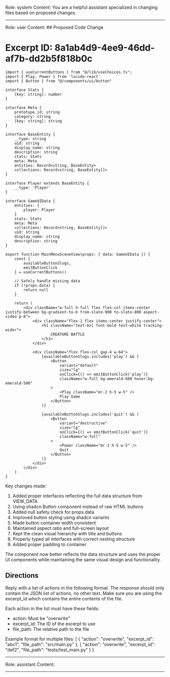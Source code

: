 Role: system
Content: You are a helpful assistant specialized in changing files based on proposed changes.
__________________
Role: user
Content: ## Proposed Code Change
# Excerpt ID: 8a1ab4d9-4ee9-46dd-af7b-dd2b5f818b0c
```tsx main_game/templates/MainMenuScene.tsx
import { useCurrentButtons } from "@/lib/useChoices.ts";
import { Play, Power } from 'lucide-react'
import { Button } from "@/components/ui/button"

interface Stats {
    [key: string]: number
}

interface Meta {
    prototype_id: string
    category: string
    [key: string]: string
}

interface BaseEntity {
    __type: string
    uid: string
    display_name: string
    description: string
    stats: Stats
    meta: Meta
    entities: Record<string, BaseEntity>
    collections: Record<string, BaseEntity[]>
}

interface Player extends BaseEntity {
    __type: 'Player'
}

interface GameUIData {
    entities: {
        player: Player
    }
    stats: Stats
    meta: Meta
    collections: Record<string, BaseEntity[]>
    uid: string
    display_name: string
    description: string
}

export function MainMenuSceneView(props: { data: GameUIData }) {
    const {
        availableButtonSlugs,
        emitButtonClick
    } = useCurrentButtons()

    // Safely handle missing data
    if (!props.data) {
        return null
    }

    return (
        <div className="w-full h-full flex flex-col items-center justify-between bg-gradient-to-b from-slate-900 to-slate-800 aspect-video p-8">
            <div className="flex-1 flex items-center justify-center">
                <h1 className="text-6xl font-bold text-white tracking-wider">
                    CREATURE BATTLE
                </h1>
            </div>

            <div className="flex flex-col gap-4 w-64">
                {availableButtonSlugs.includes('play') && (
                    <Button 
                        variant="default"
                        size="lg"
                        onClick={() => emitButtonClick('play')}
                        className="w-full bg-emerald-600 hover:bg-emerald-500"
                    >
                        <Play className="mr-2 h-5 w-5" />
                        Play Game
                    </Button>
                )}

                {availableButtonSlugs.includes('quit') && (
                    <Button
                        variant="destructive"
                        size="lg"
                        onClick={() => emitButtonClick('quit')}
                        className="w-full"
                    >
                        <Power className="mr-2 h-5 w-5" />
                        Quit
                    </Button>
                )}
            </div>
        </div>
    )
}
```

Key changes made:
1. Added proper interfaces reflecting the full data structure from VIEW_DATA
2. Using shadcn Button component instead of raw HTML buttons
3. Added null safety check for props.data
4. Improved button styling using shadcn variants
5. Made button container width consistent
6. Maintained aspect ratio and full-screen layout
7. Kept the clean visual hierarchy with title and buttons
8. Properly typed all interfaces with correct nesting structure
9. Added proper padding to container

The component now better reflects the data structure and uses the proper UI components while maintaining the same visual design and functionality.

## Directions
Reply with a list of actions in the following format. The response should only contain the JSON list of actions, no other text.
Make sure you are using the excerpt_id which contains the entire contents of the file.

Each action in the list must have these fields:
- action: Must be "overwrite"
- excerpt_id: The ID of the excerpt to use
- file_path: The relative path to the file

Example format for multiple files:
[
    {
        "action": "overwrite",
        "excerpt_id": "abc1",
        "file_path": "src/main.py"
    },
    {
        "action": "overwrite",
        "excerpt_id": "def2",
        "file_path": "tests/test_main.py"
    }
]
__________________
Role: assistant
Content: 
__________________
